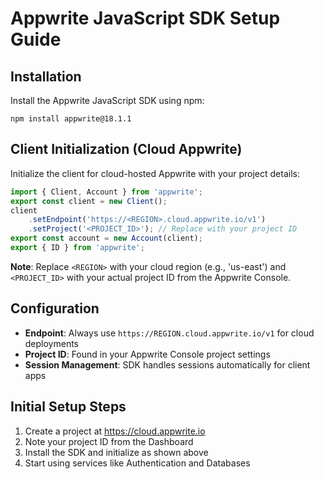 # Appwrite JavaScript SDK Setup Guide

## Installation

Install the Appwrite JavaScript SDK using npm:

```shell
npm install appwrite@18.1.1
```

## Client Initialization (Cloud Appwrite)

Initialize the client for cloud-hosted Appwrite with your project details:

```javascript
import { Client, Account } from 'appwrite';
export const client = new Client();
client
    .setEndpoint('https://<REGION>.cloud.appwrite.io/v1')
    .setProject('<PROJECT_ID>'); // Replace with your project ID
export const account = new Account(client);
export { ID } from 'appwrite';
```

**Note**: Replace `<REGION>` with your cloud region (e.g., 'us-east') and `<PROJECT_ID>` with your actual project ID from the Appwrite Console.

## Configuration

- **Endpoint**: Always use `https://REGION.cloud.appwrite.io/v1` for cloud deployments
- **Project ID**: Found in your Appwrite Console project settings
- **Session Management**: SDK handles sessions automatically for client apps

## Initial Setup Steps

1. Create a project at https://cloud.appwrite.io
2. Note your project ID from the Dashboard
3. Install the SDK and initialize as shown above
4. Start using services like Authentication and Databases
